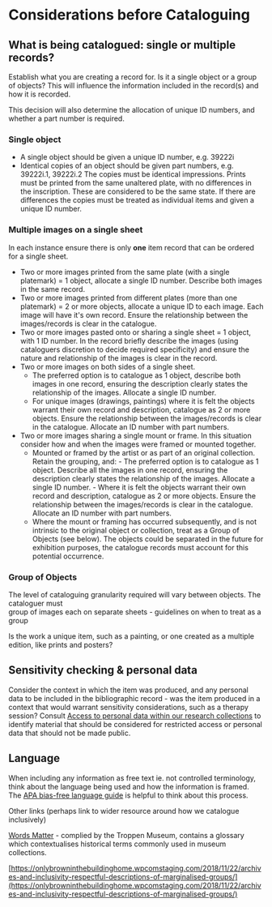 # Considerations before Cataloguing

## What is being catalogued: single or multiple records?

Establish what you are creating a record for. Is it a single object or a group of objects? This will influence the information included in the record\(s\) and how it is recorded. 

This decision will also determine the allocation of unique ID numbers, and whether a part number is required. 

### Single object

* A single object should be given a unique ID number, e.g. 39222i 
* Identical copies of an object should be given part numbers, e.g. 39222i.1, 39222i.2 The copies must be identical impressions. Prints must be printed from the same unaltered plate, with no differences in the inscription. These are considered to be the same state. If there are differences the copies must be treated as individual items and given a unique ID number. 

### **Multiple images on a single sheet**

In each instance ensure there is only **one** item record that can be ordered for a single sheet. 

* Two or more images printed from the same plate \(with a single platemark\) = 1 object, allocate a single ID number. Describe both images in the same record. 
* Two or more images printed from different plates \(more than one platemark\) = 2 or more objects, allocate a unique ID to each image. Each image will have it's own record. Ensure the relationship between the images/records is clear in the catalogue. 
* Two or more images pasted onto or sharing a single sheet = 1 object, with 1 ID number. In the record briefly describe the images \(using cataloguers discretion to decide required specificity\) and ensure the nature and relationship of the images is clear in the record.  
* Two or more images on both sides of a single sheet. 
  * The preferred option is to catalogue as 1 object, describe both images in one record, ensuring the description clearly states the relationship of the images. Allocate a single ID number.
  * For unique images \(drawings, paintings\) where it is felt the objects warrant their own record and description, catalogue as 2 or more objects. Ensure the relationship between the images/records is clear in the catalogue. Allocate an ID number with part numbers. 
* Two or more images sharing a single mount or frame. In this situation consider how and when the images were framed or mounted together.  
  * Mounted or framed by the artist or as part of an original collection. Retain the grouping, and:  - The preferred option is to catalogue as 1 object. Describe all the images in one record, ensuring the description clearly states the relationship of the images. Allocate a single ID number. - Where it is felt the objects warrant their own record and description, catalogue as 2 or more objects. Ensure the relationship between the images/records is clear in the catalogue. Allocate an ID number with part numbers. 
  * Where the mount or framing has occurred subsequently, and is not intrinsic to the original object or collection, treat as a Group of Objects \(see below\). The objects could be separated in the future for exhibition purposes, the catalogue records must account for this potential occurrence. 

### Group of Objects

The level of cataloguing granularity required will vary between objects. The cataloguer must   
group of images each on separate sheets - guidelines on when to treat as a group

Is the work a unique item, such as a painting, or one created as a multiple edition, like prints and posters? 

## Sensitivity checking & personal data 

Consider the context in which the item was produced, and any personal data to be included in the bibliographic record - was the item produced in a context that would warrant sensitivity considerations, such as a therapy session? Consult [Access to personal data within our research collections](http://wellcomelibrary.org/content/documents/policy-documents/access-to-personal-data.pdf) to identify material that should be considered for restricted access or personal data that should not be made public.

## Language 

When including any information as free text ie. not controlled terminology, think about the language being used and how the information is framed. The [APA bias-free language guide](https://apastyle.apa.org/style-grammar-guidelines/bias-free-language) is helpful to think about this process. 

Other links \(perhaps link to wider resource around how we catalogue inclusively\)

[Words Matter](https://www.tropenmuseum.nl/en/about-tropenmuseum/words-matter-publication) - complied by the Troppen Museum, contains a glossary which contextualises historical terms commonly used in museum collections.

[https://onlybrowninthebuildinghome.wpcomstaging.com/2018/11/22/archives-and-inclusivity-respectful-descriptions-of-marginalised-groups/](https://onlybrowninthebuildinghome.wpcomstaging.com/2018/11/22/archives-and-inclusivity-respectful-descriptions-of-marginalised-groups/)  


